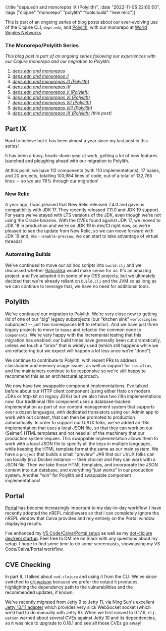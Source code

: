 {:title "deps.edn and monorepos IX (Polylith)",
 :date "2022-11-05 22:00:00",
 :tags ["clojure" "monorepo" "polylith" "tools.build" "new relic"]}

This is part of an ongoing series of blog posts about our ever-evolving use of the Clojure CLI,
`deps.edn`, and [Polylith](https://polylith.gitbook.io/), with our monorepo at
[World Singles Networks](https://worldsinglesnetworks.com).<!--more-->

### The Monorepo/Polylith Series

_This blog post is part of an ongoing series following our experiences with our Clojure monorepo and our migration to Polylith:_

1. _[deps.edn and monorepos](https://corfield.org/blog/2021/02/23/deps-edn-monorepo/)_
2. _[deps.edn and monorepos II](https://corfield.org/blog/2021/04/21/deps-edn-monorepo-2/)_
3. _[deps.edn and monorepos III (Polylith)](https://corfield.org/blog/2021/06/06/deps-edn-monorepo-3/)_
4. _[deps.edn and monorepos IV](https://corfield.org/blog/2021/07/21/deps-edn-monorepo-4/)_
5. _[deps.edn and monorepos V (Polylith)](https://corfield.org/blog/2021/08/25/deps-edn-monorepo-5/)_
6. _[deps.edn and monorepos VI (Polylith)](https://corfield.org/blog/2021/10/01/deps-edn-monorepo-6/)_
7. _[deps.edn and monorepos VII (Polylith)](https://corfield.org/blog/2021/10/13/deps-edn-monorepo-7/)_
8. _[deps.edn and monorepos VIII (Polylith)](https://corfield.org/blog/2021/11/28/deps-edn-monorepo-8/)_
9. _[deps.edn and monorepos IX (Polylith)](https://corfield.org/blog/2022/11/05/deps-edn-monorepo-9/) (this post)_

## Part IX

Hard to believe but it has been almost a year since my last post in this series!

It has been a busy, heads-down year at work, getting a lot of new features launched
and ploughing ahead with our migration to Polylith.

At this point, we have 112 components (with 110 implementations), 17 bases, and 20 projects,
totalling 100,984 lines of code, out of a total of 132,765 lines -- so we are 76% through our migration!

### New Relic

A year ago, I was pleased that New Relic released 7.4.0 and gave us compatibility
with JDK 17. They recently released 7.11.0 and JDK 19 support. For years we've
stayed with LTS versions of the JDK, even though we're not using the Oracle
binaries. With the CVEs found against JDK 17, we moved to JDK 18 in production
and we're on JDK 19 in dev/CI right now, so we're pleased to see the update
from New Relic, so we can move forward with JDK 19 and, via `--enable-preview`,
we can start to take advantage of virtual threads!

### Automating Builds

We've continued to move our ad hoc scripts into `build.clj` and we discussed
whether [Babashka](https://github.com/babashka/babashka) would make sense for us.
It's an amazing project, and I've adopted it in some of my OSS projects, but we
ultimately decided that we're already reliant on `build.clj` and the JVM so as
long as we can continue to leverage that, we have no need for additional tools.

## Polylith

We've continued our migration to Polylith. We're very close now to getting rid
of one of our "big" legacy subprojects (our "kitchen sink" `worldsingles`
subproject -- just two namespaces left to refactor). And we have just three
legacy projects to move to `bases` and refactor the common code to `components`.
We're very happy with the incremental testing that this migration has enabled:
our build times have generally been cut dramatically, unless we touch a "brick"
that is widely used (which still happens while we are refactoring but we expect
will happen a lot less once we're "done").

We continue to contribute to Polylith, with recent PRs to address classloader
and memory usage issues, as well as support for `:as-alias`, and the maintainers
continue to be responsive so we're still happy to recommend this as an
architectural approach.

We now have two swappable component implementations. I've talked before about
our HTTP client component (using either Hato on modern JDKs or http-kit on
legacy JDKs) but we also have two i18n implementations now. Our traditional
i18n component uses a database-backed implementation as part of our content
management system that supports over a dozen languages, with dedicated
translators using our Admin app to work with out content, that can then be
promoted to production automatically. In order to support our UI/UX folks,
we've added an i18n implementation that uses a local JSON file, so that they
can work on our (Selmer) HTML templates and not need all of the machinery that
our production system requies. This swappable implementation allows them to
work with a local JSON file to specify all the keys in multiple languages,
while keeping the HTML template format the same as our main system. We have a
`project` that builds a small "preview" JAR that our UI/UX folks can run
locally (in a Docker instance -- their choice) and they can work with a
JSON file. Then we take those HTML templates, and incorporate the JSON content
into our database, and everything "just works" in our production system.
Another "win" for Polylith and swappable component implementations!

## Portal

[Portal](https://github.com/djblue/portal) has become increasingly important
to my day-to-day workflow. I have recently adopted the nREPL middleware
so that I can completely ignore the nREPL window that Calva provides and rely
entirely on the Portal window displaying results.

I've enhanced my [VS Code/Calva/Portal setup](https://github.com/seancorfield/vscode-calva-setup)
as well as my [dot-clojure dev/repl startup](https://github.com/seancorfield/dot-clojure).
Feel free to DM me on Slack with any questions about my setup. I hope to find
some time to do some screencasts, showcasing my VS Code/Calva/Portal workflow.

## CVE Checking

In part 8, I talked about `nvd-clojure` and using it from the CLI. We've
since switched to [clj-watson](https://github.com/clj-holmes/clj-watson)
because we prefer the output it produces, highlighting the dependency
path to the vulnerabilities and the recommended updates, if known.

We've recently migrated from Jetty 9 to Jetty 11, via Ning Sun's excellent
[Jetty 10/11 adapter](https://github.com/sunng87/ring-jetty9-adapter/)
which provides very slick WebSocket socket (which we'd had to do manually
with Jetty 9). When we first moved to 0.17.9, `clj-watson` warned about
several CVEs against Jetty 10 and its dependencies, so it was nice to upgrade
to 0.18.1 and see all those CVEs go away!
